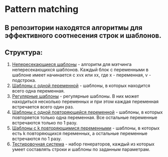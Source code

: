 # Pattern matching

## В репозитории находятся алгоритмы для эффективного соотнесения строк и шаблонов. 

## Структура:
1. [Непересекающиеся шаблоны](non_cross_patterns/) - алгоритм для мэтчинга непересекающихся шаблонов.
Каждый блок с переменными в шаблоне имеет начинается с xvx или xx, где x - переменная, v - подстрока.
2. [Шаблоны с одной переменной](one_var_patterns/) - шаблоны, в которых находится всего одна переменная.
3. [Регулярные шаблоны](regular_patterns/) - регулярные шаблоны. В них может находиться несколько переменных и при этом каждая переменная встречается всего один раз.
4. [Шаблоны с одной повторяющейся переменной](one_rep_var_patterns/) - шаблоны, в которых повторяется только одна переменная.
Все остальные переменные встречаются только по 1 разу.
5. [Шаблоны с k повторяющимися переменными](regular_patterns/) - шаблоны, в которых есть k повторяющихся переменных, а остальные переменные встречаются по 1 разу.
6. [Тестировочная система](testing_system/) - набор генераторов, каждый из которых умеет составлять строки и шаблоны по заданным параметрам.

